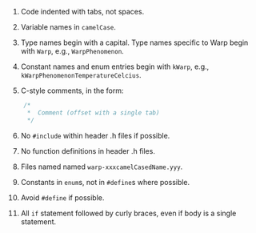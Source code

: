 1.	Code indented with tabs, not spaces.

2.	Variable names in `camelCase`.

3.	Type names begin with a capital. Type names specific to Warp begin with `Warp`, e.g., `WarpPhenomenon`.

4.	Constant names and enum entries begin with `kWarp`, e.g., `kWarpPhenomenonTemperatureCelcius`. 

5.	C-style comments, in the form:
````c
	/*
	 *	Comment (offset with a single tab)
	 */
````

6.	No `#include` within header .h files if possible.

7.	No function definitions in header .h files.

8.	Files named named `warp-xxxcamelCasedName.yyy`.

9.	Constants in `enum`s, not in `#define`s where possible.

10.	Avoid `#define` if possible.

11.	All `if` statement followed by curly braces, even if body is a single statement.
